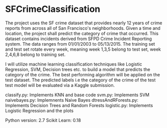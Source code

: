 # SFCrimeClassification
The project uses the SF crime dataset that provides nearly 12 years of crime reports from across all of San Francisco's neighborhoods. Given a time and location, the project shall predict the category of crime that occurred. This dataset contains incidents derived from SFPD Crime Incident Reporting system. The data ranges from 01/01/2003 to 05/13/2015. The training set and test set rotate every week, meaning week 1,3,5 belong to test set, week 2,4,6,8 belong to training set.

I will utilize machine learning classification techniques like Logistic Regression, SVM, Decision trees etc. to build a model that predicts the category of the crime. The best performing algorithm will be applied on the test dataset. The predicted labels i.e the category of the crime of the test test model will be evaluated via a Kaggle submission.


classify.py: Implements KNN and base code
svm.py: Implements SVM
naivebayes.py: Implemnents Naive Bayes
dtressAndRForests.py: Implements Decision Trees and Random Forests
logistic.py: Implements Logistic Regression and the plots

Python version: 2.7
Scikit Learn: 0.18

